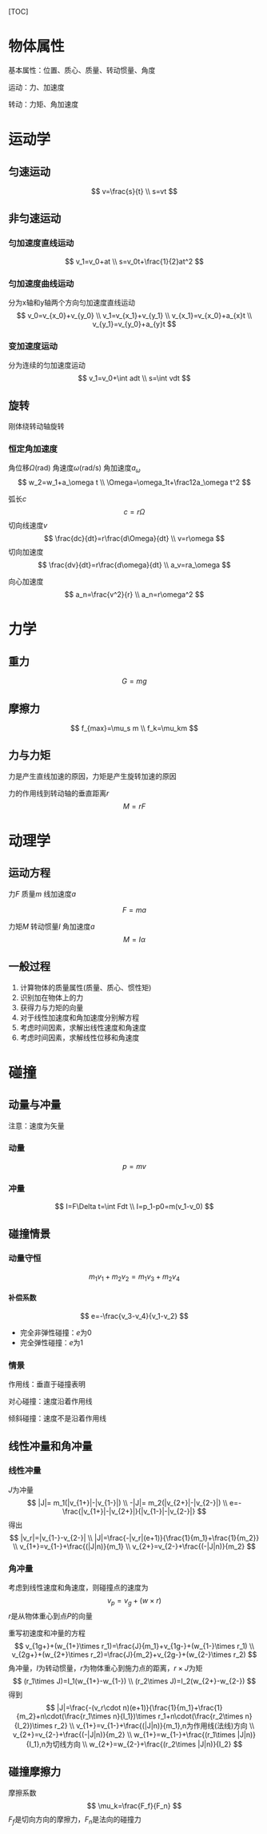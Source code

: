 [TOC]

# 物体属性

基本属性：位置、质心、质量、转动惯量、角度

运动：力、加速度

转动：力矩、角加速度

# 运动学

## 匀速运动

$$
v=\frac{s}{t}
\\
s=vt
$$

## 非匀速运动

### 匀加速度直线运动

$$
v_1=v_0+at
\\
s=v_0t+\frac{1}{2}at^2
$$

### 匀加速度曲线运动

分为x轴和y轴两个方向匀加速度直线运动
$$
v_0=v_{x_0}+v_{y_0}
\\
v_1=v_{x_1}+v_{y_1}
\\
v_{x_1}=v_{x_0}+a_{x}t
\\
v_{y_1}=v_{y_0}+a_{y}t
$$

### 变加速度运动

分为连续的匀加速度运动
$$
v_1=v_0+\int adt
\\
s=\int vdt
$$

## 旋转

刚体绕转动轴旋转

### 恒定角加速度

角位移$\Omega$(rad) 角速度$\omega$(rad/s) 角加速度$a_\omega$
$$
w_2=w_1+a_\omega t
\\
\Omega=\omega_1t+\frac12a_\omega t^2
$$

弧长$c$ 
$$
c=r\Omega
$$
切向线速度$v$
$$
\frac{dc}{dt}=r\frac{d\Omega}{dt}
\\
v=r\omega
$$
切向加速度
$$
\frac{dv}{dt}=r\frac{d\omega}{dt}
\\
a_v=ra_\omega
$$

向心加速度
$$
a_n=\frac{v^2}{r}
\\
a_n=r\omega^2
$$



# 力学

## 重力

$$
G=mg
$$

## 摩擦力

$$
f_{max}=\mu_s m
\\
f_k=\mu_km
$$

## 力与力矩

力是产生直线加速的原因，力矩是产生旋转加速的原因

力的作用线到转动轴的垂直距离$r$
$$
M=rF
$$


# 动理学

## 运动方程

力$F$ 质量$m$ 线加速度$a$

$$
F=ma
$$

力矩$M$ 转动惯量$I$ 角加速度$a$
$$
M=I\alpha
$$

## 一般过程

1. 计算物体的质量属性(质量、质心、惯性矩)
2. 识别加在物体上的力
3. 获得力与力矩的向量
4. 对于线性加速度和角加速度分别解方程
5. 考虑时间因素，求解出线性速度和角速度
6. 考虑时间因素，求解线性位移和角速度



# 碰撞

## 动量与冲量

注意：速度为矢量

### 动量

$$
p=mv
$$

### 冲量

$$
I=F\Delta t=\int Fdt
\\
I=p_1-p0=m(v_1-v_0)
$$

## 碰撞情景

### 动量守恒

$$
m_1v_1+m_2v_2=m_1v_3+m_2v_4
$$

#### 补偿系数

$$
e=-\frac{v_3-v_4}{v_1-v_2}
$$

- 完全非弹性碰撞：$e$为0
- 完全弹性碰撞：$e$为1

### 情景

作用线：垂直于碰撞表明

对心碰撞：速度沿着作用线

倾斜碰撞：速度不是沿着作用线



## 线性冲量和角冲量

### 线性冲量

$J$为冲量
$$
|J|= m_1(|v_{1+}|-|v_{1-}|)
\\
-|J|= m_2(|v_{2+}|-|v_{2-}|)
\\
e=-\frac{|v_{1+}|-|v_{2+}|}{|v_{1-}|-|v_{2-}|}
$$
得出
$$
|v_r|=|v_{1-}-v_{2-}|
\\
|J|=\frac{-|v_r|(e+1)}{\frac{1}{m_1}+\frac{1}{m_2}}
\\
v_{1+}=v_{1-}+\frac{(|J|n)}{m_1}
\\
v_{2+}=v_{2-}+\frac{(-|J|n)}{m_2}
$$

### 角冲量

考虑到线性速度和角速度，则碰撞点的速度为
$$
v_p=v_g+(w\times r)
$$
$r$是从物体重心到点$P$的向量

重写初速度和冲量的方程
$$
v_{1g+}+(w_{1+}\times r_1)=\frac{J}{m_1}+v_{1g-}+(w_{1-}\times r_1)
\\
v_{2g+}+(w_{2+}\times r_2)=\frac{J}{m_2}+v_{2g-}+(w_{2-}\times r_2)
$$
角冲量，$I$为转动惯量，$r$为物体重心到施力点的距离，$r\times J$为矩
$$
(r_1\times J)=I_1(w_{1+}-w_{1-})
\\
(r_2\times J)=I_2(w_{2+}-w_{2-})
$$
得到
$$
|J|=\frac{-(v_r\cdot n)(e+1)}{\frac{1}{m_1}+\frac{1}{m_2}+n\cdot(\frac{r_1\times n}{I_1})\times r_1+n\cdot(\frac{r_2\times n}{I_2})\times r_2}
\\
v_{1+}=v_{1-}+\frac{(|J|n)}{m_1},n为作用线(法线)方向
\\
v_{2+}=v_{2-}+\frac{(-|J|n)}{m_2}
\\
w_{1+}=w_{1-}+\frac{(r_1\times |J|n)}{I_1},n为切线方向
\\
w_{2+}=w_{2-}+\frac{(r_2\times |J|n)}{I_2}
$$

## 碰撞摩擦力

摩擦系数
$$
\mu_k=\frac{F_f}{F_n}
$$
$F_f$是切向方向的摩擦力，$F_n$是法向的碰撞力








